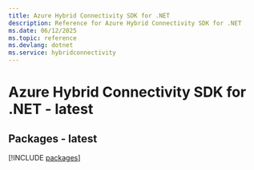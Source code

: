 ```yaml
---
title: Azure Hybrid Connectivity SDK for .NET
description: Reference for Azure Hybrid Connectivity SDK for .NET
ms.date: 06/12/2025
ms.topic: reference
ms.devlang: dotnet
ms.service: hybridconnectivity
---
```

# Azure Hybrid Connectivity SDK for .NET - latest
## Packages - latest
[!INCLUDE [packages](hybrid-connectivity-index.md)]